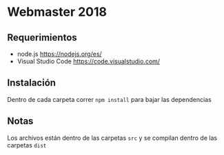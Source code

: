 # Webmaster 2018

## Requerimientos
- node.js https://nodejs.org/es/
- Visual Studio Code https://code.visualstudio.com/

## Instalación
Dentro de cada carpeta correr `npm install` para bajar las dependencias

## Notas
Los archivos están dentro de las carpetas `src` y se compilan dentro de las carpetas `dist`
